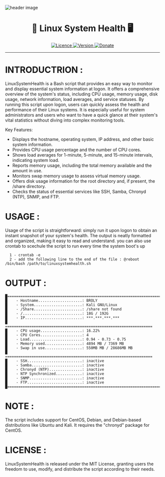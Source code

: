 ![header image](https://github.com/RIDWANE-EL-FILALI/LinuxSystemHealth/blob/fix_bugs/images/Untitled%20design.png)
<h1 align="center">
  🚀 Linux System Health 🖥️
</h1>

<p align="center">
  <a href="#">
    <img src="https://img.shields.io/github/license/GitWatin/LinuxSystemHealth" alt="Licence">
  </a>

  <a href="#">
    <img src="https://img.shields.io/github/v/release/GitWatin/LinuxSystemHealth" alt="Version">
  </a>

  <a href="https://www.paypal.me/valentindenis">
    <img src="https://img.shields.io/badge/Donate-PayPal-green.svg" alt="Donate">
  </a>
  
---
  
  
# INTRODUCTRION :
LinuxSystemHealth is a Bash script that provides an easy way to monitor and display essential system information at logon. It offers a comprehensive overview of the system's status, including CPU usage, memory usage, disk usage, network information, load averages, and service statuses.
By running this script upon logon, users can quickly assess the health and performance of their Linux systems. It is especially useful for system administrators and users who want to have a quick glance at their system's vital statistics without diving into complex monitoring tools.

Key Features:
- Displays the hostname, operating system, IP address, and other basic system information.
- Provides CPU usage percentage and the number of CPU cores.
- Shows load averages for 1-minute, 5-minute, and 15-minute intervals, indicating system load.
- Reports memory usage, including the total memory available and the amount in use.
- Monitors swap memory usage to assess virtual memory usage.
- Offers disk usage information for the root directory and, if present, the /share directory.
- Checks the status of essential services like SSH, Samba, Chronyd (NTP), SNMP, and FTP.

# USAGE :
Usage of the script is straightforward: simply run it upon logon to obtain an instant snapshot of your system's health. The output is neatly formatted and organized, making it easy to read and understand.
you can also use crontab to scechule the script to run every time the system boot's up
```
  1 - crontab -e
  2 - add the following line to the end of the file : @reboot /bin/bash /path/to/linuxsystemhealth.sh
```
# OUTPUT :
 ```
█=======================================================================
█    - Hostname....................: BROLY                          
█    - System......................: Kali GNU/Linux                            
█    - /Share......................: /share not found             
█    - /...........................: 18G / 192G       
█    - IP..........................: ***.***.***.***                                
█    ===================================================================
█    - CPU usage...................: 16.22%                       
█    - CPU Cores...................: 4                          
█    - Load........................: 0.94 - 0.73 - 0.75           
█    - Memory used.................: 4894 MB / 7369 MB        
█    - Swap in use.................: 550MB MB / 28686MB MB      
█    ===================================================================
█    - SSH.........................: inactive                        
█    - Samba.......................: inactive                      
█    - Chronyd (NTP)...............: inactive                        
█    - NTP Synchronized............: inactive                             
█    - SNMP........................: inactive                       
█    - FTP.........................: inactive                        
█=======================================================================
```  
# NOTE :
The script includes support for CentOS, Debian, and Debian-based distributions like Ubuntu and Kali. It requires the "chronyd" package for CentOS.
  
# LICENSE :
LinuxSystemHealth is released under the MIT License, granting users the freedom to use, modify, and distribute the script according to their needs.





